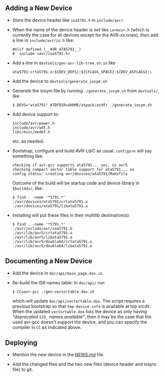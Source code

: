 ## Adding a New Device

* Store the device header like `ioa5791.h` in `include/avr/`.

* When the name of the device header is *not* like `io<mcu>.h`
  (which is currently the case for all devices except for the
  AVR-xx ones), then add a line in `include/avr/io.h` like:
  ```
  #elif defined (__AVR_ATA5791__)
  #  include <avr/ioa5791.h>
  ```

* Add a line in `devtools/gen-avr-lib-tree.sh.in` like
  ```
  ata5791:crta5791.o:${DEV_DEFS}:${CFLAGS_SPACE}:${DEV_ASFLAGS};\
  ```

* Add the device to `devtools/generate_iosym.sh`

* Generate the iosym file by running `./generate_iosym.sh` from
  `devtools/`, like
  ```
  $ DEVS="ata5791" ATDFDIR=$HOME/atpack/atdf/ ./generate_iosym.sh
  ```

* Add device support to:
  ```
  include/avr/power.h
  include/avr/wdt.h
  libc/misc/eedef.h
  ```
  etc. as needed.

* Bootstrap, configure and build AVR-LibC as usual.
  `configure` will say something like:
  ```
  checking if avr-gcc supports ata5791... yes, in avr5
  checking compact vector table support for ata5791... no
  config.status: creating avr/devices/ata5791/Makefile
  ```
  Outcome of the build will be startup code and device library
  in `$builddir`, like:
  ```
  $ find . -name '*5791.*'
  ./avr/devices/ata5791/crtata5791.o
  ./avr/devices/ata5791/libata5791.a
  ```
* Installing will put these files in their multilib destination(s):
  ```
  $ find . -name '*5791.*'
  ./avr/include/avr/ioa5791.h
  ./avr/lib/avr5/crtata5791.o
  ./avr/lib/avr5/libata5791.a
  ./avr/lib/avr5/double64/crtata5791.o
  ./avr/lib/avr5/double64/libata5791.a
  ```

## Documenting a New Device

* Add the device in `doc/api/main_page.dox.in`.

* Re-build the ISR names table: In `doc/api/` run
  ```
  $ CC=avr-gcc ./gen-vectortable-dox.sh
  ```
  which will update `doc/api/vectortable.dox`. The script requires
  a previous bootstrap so that `tmp-device-info` is available at
  top srcdir.  When the updated `vectortable.dox` lists the device
  as only having *"deprecated `SIG_` names available"*, then it may
  be the case that the used avr-gcc doesn't support the device,
  and you can specify the compiler in `CC` as indicated above.

## Deploying

* Mention the new device in the [NEWS.md](../NEWS.md) file.

* Add the changed files and the two new files (device header
  and iosym file) to git.

